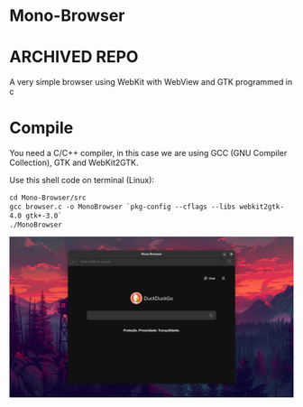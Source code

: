# Mono-Browser

# ARCHIVED REPO

A very simple browser using WebKit with WebView and GTK programmed in c

# Compile

You need a C/C++ compiler, in this case we are using GCC (GNU Compiler Collection), GTK and WebKit2GTK.

Use this shell code on terminal (Linux):

```shell
cd Mono-Browser/src
gcc browser.c -o MonoBrowser `pkg-config --cflags --libs webkit2gtk-4.0 gtk+-3.0`
./MonoBrowser
```

<img src="ScreenShots/browserimg.png">
